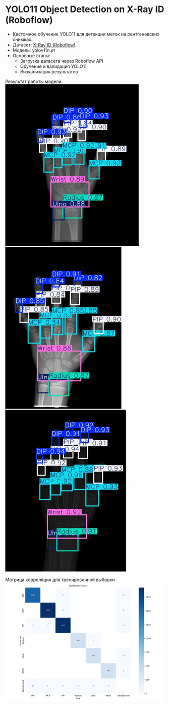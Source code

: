 # YOLO11 Object Detection on X-Ray ID (Roboflow)

- Кастомное обучение YOLO11 для детекции меток на рентгеновских снимках.
- Датасет: [X-Ray ID (Roboflow)](https://universe.roboflow.com/rf-projects/x-ray-id)
- Модель: yolov11n.pt
- Основные этапы:
  - Загрузка датасета через Roboflow API
  - Обучение и валидация YOLO11
  - Визуализация результатов
 
Результат работы модели:
![Sample prediction](res1.jpeg)
![Sample prediction](res2.jpeg)
![Sample prediction](res3.jpeg)


Матрица корреляция для тренировочной выборки
![confusion_matrix](conf_mat.png)
